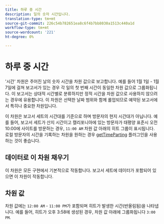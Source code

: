 ```yaml
---
title: 하루 중 시간
description: 일의 숫자 시간입니다.
translation-type: tm+mt
source-git-commit: 226c54b782651ea8c6f4b7bb8030a1513c440a1d
workflow-type: tm+mt
source-wordcount: '221'
ht-degree: 0%

---
```



# 하루 중 시간

&#39;시간&#39; 차원은 주어진 날의 숫자 시간을 차원 값으로 보고합니다. 예를 들어 1월 1일 - 1월 7일에 걸쳐 보고서가 있는 경우 각 일의 첫 번째 시간이 동일한 차원 값으로 그룹화됩니다. 이 보고서는 상대적 시간별로 분류하지만 정적 시간을 차원 값으로 사용하지 않으려는 경우에 유용합니다. 이 차원은 선택한 날짜 범위와 함께 롤업되므로 예약된 보고서에서 특히나 중요한 차원입니다.

이 차원은 보고서 세트의 시간대를 기준으로 하며 방문자의 현지 시간대가 아닙니다. 예를 들어, 보고서 세트가 산지 시간이고 캘리포니아에 있는 방문자가 태평양 표준시 오전 10:00에 사이트를 방문하는 경우, `11:00 AM` 차원 값 아래의 히트 그룹이 표시됩니다. 로컬 방문자의 시간을 기록하는 차원을 원하는 경우 [getTimeParting](/help/implement/vars/plugins/gettimeparting.md) 플러그인을 사용하는 것이 좋습니다.

## 데이터로 이 차원 채우기

이 차원은 모든 구현에서 기본적으로 작동합니다. 보고서 세트에 데이터가 포함되어 있으면 이 차원이 작동합니다.

## 차원 값

차원 값에는 `12:00 AM` - `11:00 PM`가 포함되며 히트가 발생한 시간(반올림됨)을 나타냅니다. 예를 들어, 히트가 오후 3:58에 생성된 경우, 차원 값 아래에 그룹화됩니다 `3:00 PM`.
